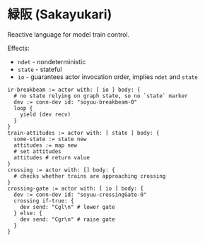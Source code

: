 # 緑阪 (Sakayukari)

Reactive language for model train control.

Effects:
- `ndet` - nondeterministic
- `state` - stateful
- `io` - guarantees actor invocation order, implies `ndet` and `state`

```ysk
ir-breakbeam := actor with: [ io ] body: {
  # no state relying on graph state, so no `state` marker
  dev := conn-dev id: "soyuu-breakbeam-0"
  loop {
    yield (dev recv)
  }
}
train-attitudes := actor with: [ state ] body: {
  some-state := state new
  attitudes := map new
  # set attitudes
  attitudes # return value
}
crossing := actor with: [] body: {
  # checks whether trains are approaching crossing
}
crossing-gate := actor with: [ io ] body: {
  dev := conn-dev id: "soyuu-crossingGate-0"
  crossing if-true: {
    dev send: "Cgl\n" # lower gate
  } else: {
    dev send: "Cgr\n" # raise gate
  }
}
```
